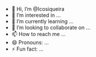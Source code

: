 - 👋 Hi, I’m @Icosiqueira
- 👀 I’m interested in ...
- 🌱 I’m currently learning ...
- 💞️ I’m looking to collaborate on ...
- 📫 How to reach me ...
- 😄 Pronouns: ...
- ⚡ Fun fact: ...

<!---
Icosiqueira/Icosiqueira is a ✨ special ✨ repository because its `README.md` (this file) appears on your GitHub profile.
You can click the Preview link to take a look at your changes.
--->
<script async src="https://cse.google.com/cse.js?cx=41038c5c9ca054192">
</script>
<div class="gcse-search"></div>
